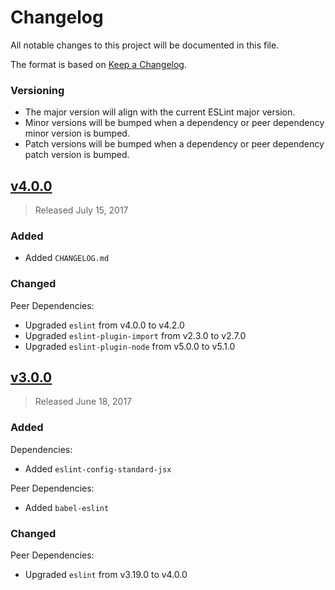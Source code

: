 # Changelog
All notable changes to this project will be documented in this file.

The format is based on [Keep a Changelog](http://keepachangelog.com/en/1.0.0/).

### Versioning
 - The major version will align with the current ESLint major version.
 - Minor versions will be bumped when a dependency or peer dependency minor version is bumped.
 - Patch versions will be bumped when a dependency or peer dependency patch version is bumped.

## [v4.0.0](https://github.com/adamelliotfields/eslint-config-semistandard-react/releases/tag/v4.0.0)
> Released July 15, 2017

### Added
 - Added `CHANGELOG.md`
 
### Changed
Peer Dependencies:
 - Upgraded `eslint` from v4.0.0 to v4.2.0
 - Upgraded `eslint-plugin-import` from v2.3.0 to v2.7.0
 - Upgraded `eslint-plugin-node` from v5.0.0 to v5.1.0

## [v3.0.0](https://github.com/adamelliotfields/eslint-config-semistandard-react/releases/tag/v3.0.0)
> Released June 18, 2017

### Added
Dependencies:
 - Added `eslint-config-standard-jsx`

Peer Dependencies:
 - Added `babel-eslint`

### Changed
Peer Dependencies:
 - Upgraded `eslint` from v3.19.0 to v4.0.0
